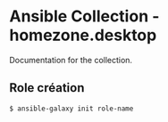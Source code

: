 # Ansible Collection - homezone.desktop

Documentation for the collection.


## Role création

```bash
$ ansible-galaxy init role-name
```

